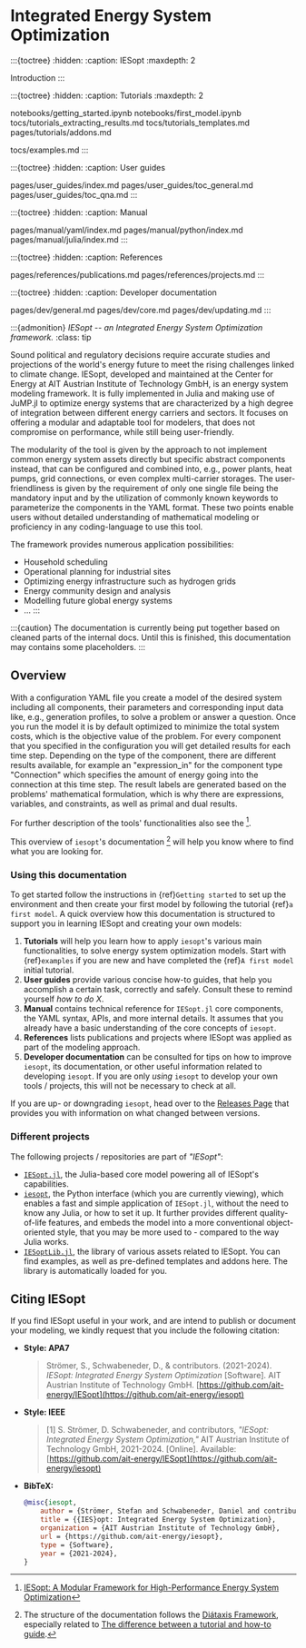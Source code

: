 # Integrated Energy System Optimization

<!--- TABLE OF CONTENTS STRUCTURE --->

:::{toctree}
:hidden:
:caption: IESopt
:maxdepth: 2

Introduction <self>
:::

:::{toctree}
:hidden:
:caption: Tutorials
:maxdepth: 2

notebooks/getting_started.ipynb
notebooks/first_model.ipynb
tocs/tutorials_extracting_results.md
tocs/tutorials_templates.md
pages/tutorials/addons.md

tocs/examples.md
:::

<!--- notebooks/mga_basic.ipynb --->

:::{toctree}
:hidden:
:caption: User guides

pages/user_guides/index.md
pages/user_guides/toc_general.md
pages/user_guides/toc_qna.md
:::

:::{toctree}
:hidden:
:caption: Manual

pages/manual/yaml/index.md
pages/manual/python/index.md
pages/manual/julia/index.md
:::

:::{toctree}
:hidden:
:caption: References

pages/references/publications.md
pages/references/projects.md
:::

:::{toctree}
:hidden:
:caption: Developer documentation

pages/dev/general.md
pages/dev/core.md
pages/dev/updating.md
:::

<!--- TABLE OF CONTENTS STRUCTURE --->

:::{admonition} _IESopt -- an Integrated Energy System Optimization framework._
:class: tip

Sound political and regulatory decisions require accurate studies and projections of the world's energy future to meet the rising challenges linked to climate change. 
IESopt, developed and maintained at the Center for Energy at AIT Austrian Institute of Technology GmbH, is an energy system modeling framework. 
It is fully implemented in Julia and making use of JuMP.jl to optimize energy systems that are characterized by a high degree of integration between different energy carriers and sectors. It focuses on offering a modular and adaptable tool for modelers, that does not compromise on performance, while still being user-friendly.

The modularity of the tool is given by the approach to not implement common energy system assets directly but specific abstract components instead, that can be configured and combined into, e.g., power plants, heat pumps, grid connections, or even complex multi-carrier storages. 
The user-friendliness is given by the requirement of only one single file being the mandatory input and by the utilization of commonly known keywords to parameterize the components in the YAML format. 
These two points enable users without detailed understanding of mathematical modeling or proficiency in any coding-language to use this tool. 

The framework provides numerous application possibilities: 
  - Household scheduling
  - Operational planning for industrial sites
  - Optimizing energy infrastructure such as hydrogen grids
  - Energy community design and analysis
  - Modelling future global energy systems
  - …
:::

:::{caution}
The documentation is currently being put together based on cleaned parts of the internal docs. Until this is finished, this documentation may contains some placeholders.
:::

## Overview

With a configuration YAML file you create a model of the desired system including all components, their parameters and corresponding input data like, e.g., generation profiles, to solve a problem or answer a question. 
Once you run the model it is by default optimized to minimize the total system costs, which is the objective value of the problem. 
For every component that you specified in the configuration you will get detailed results for each time step. Depending on the type of the component, there are different results available, for example an "expression_in" for the component type "Connection" which specifies the amount of energy going into the connection at this time step. The result labels are generated based on the problems' mathematical formulation, which is why there are expressions, variables, and constraints, as well as primal and dual results. 

For further description of the tools' functionalities also see the [^paper]. 

This overview of `iesopt`'s documentation [^diataxis] will help you know where to find what you are looking for.

### Using this documentation

To get started follow the instructions in {ref}`Getting started` to set up the environment and then create your first model by following the tutorial {ref}`a first model`. 
A quick overview how this documentation is structured to support you in learning IESopt and creating your own models: 

1. **Tutorials** will help you learn how to apply `iesopt`'s various main functionalities, to solve energy
system optimization models. Start with {ref}`examples` if you are new and have completed the {ref}`A first model` initial tutorial.
2. **User guides** provide various concise how-to guides, that help you accomplish a certain task, correctly
and safely. Consult these to remind yourself _how to do X_.
3. **Manual** contains technical reference for `IESopt.jl` core components, the YAML syntax, APIs, and more
internal details. It assumes that you already have a basic understanding of the core concepts of `iesopt`.
4. **References** lists publications and projects where IESopt was applied as part of the modeling approach. 
5. **Developer documentation** can be consulted for tips on how to improve `iesopt`, its
documentation, or other useful information related to developing `iesopt`. If you are only _using_ `iesopt` to develop
your own tools / projects, this will not be necessary to check at all.

If you are up- or downgrading `iesopt`, head over to the [Releases Page](https://github.com/ait-energy/iesopt/releases/)
that provides you with information on what changed between versions.

### Different projects

The following projects / repositories are part of _"IESopt"_:

- [`IESopt.jl`](https://github.com/ait-energy/IESopt.jl), the Julia-based core model powering all of IESopt's capabilities.
- [`iesopt`](https://github.com/ait-energy/iesopt), the Python interface (which you are currently viewing), which
enables a fast and simple application of `IESopt.jl`, without the need to know any Julia, or how to set it up. It further
provides different quality-of-life features, and embeds the model into a more conventional object-oriented style, that
you may be more used to - compared to the way Julia works.
- [`IESoptLib.jl`](https://github.com/ait-energy/IESoptLib.jl), the library of various assets related to IESopt. You can
find examples, as well as pre-defined templates and addons here. The library is automatically loaded for you.



## Citing IESopt

If you find IESopt useful in your work, and are intend to publish or document your modeling, we kindly request that you
include the following citation:

- **Style: APA7**
  > Strömer, S., Schwabeneder, D., & contributors. (2021-2024). _IESopt: Integrated Energy System Optimization_ [Software]. AIT Austrian Institute of Technology GmbH. [https://github.com/ait-energy/IESopt](https://github.com/ait-energy/iesopt)
- **Style: IEEE**
  > [1] S. Strömer, D. Schwabeneder, and contributors, _"IESopt: Integrated Energy System Optimization,"_ AIT Austrian Institute of Technology GmbH, 2021-2024. [Online]. Available: [https://github.com/ait-energy/IESopt](https://github.com/ait-energy/iesopt)
- **BibTeX:**
  ```bibtex
  @misc{iesopt,
      author = {Strömer, Stefan and Schwabeneder, Daniel and contributors},
      title = {{IES}opt: Integrated Energy System Optimization},
      organization = {AIT Austrian Institute of Technology GmbH},
      url = {https://github.com/ait-energy/iesopt},
      type = {Software},
      year = {2021-2024},
  }
  ```
[^paper]: [IESopt: A Modular Framework for High-Performance Energy System Optimization](https://github.com/sstroemer/OSMSES2024/blob/main/paper_long_version.pdf)
[^diataxis]: The structure of the documentation follows the [Diátaxis Framework](https://diataxis.fr), especially
related to [The difference between a tutorial and how-to guide](https://diataxis.fr/tutorials-how-to).
[^compiling]: If you are unsure what "compiling" actually means, you possibly could benefit from checking [differences between Julia and other languages](https://docs.julialang.org/en/v1/manual/noteworthy-differences/) (if you already know another programming language), or looking at [this discourse post](https://discourse.julialang.org/t/so-does-julia-compile-or-interpret/56073/2),
or even read more about [compilers](https://en.wikipedia.org/wiki/Compiler).
